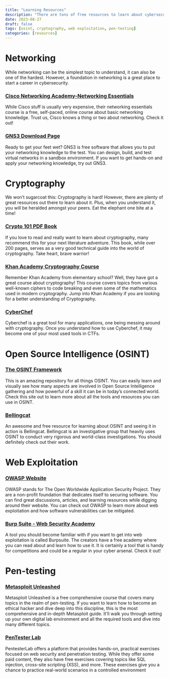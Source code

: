 ```yaml
---
title: "Learning Resources"
description: "There are tons of free resources to learn about cybersecurity. Sometimes, though, they can be hard to find. Here are some free resources you can use to learn more about various aspects of cybersecurity."
date: 2023-08-27
draft: false
tags: [osint, cryptography, web exploitation, pen-testing]
categories: [resources]
---
```


# Networking

While networking can be the simplest topic to understand, it can also be one of the hardest. However, a foundation in networking is a great place to start a career in cybersecurity.

### [Cisco Networking Academy-Networking Essentials](https://www.netacad.com/courses/networking/networking-essentials)
While Cisco stuff is usually very expensive, their networking essentials course is a free, self-paced, online course about basic networking knowledge. Trust us, Cisco knows a thing or two about networking. Check it out!

### [GNS3 Download Page](https://www.gns3.com/software)

Ready to get your feet wet? GNS3 is free software that allows you to put your networking knowledge to the test. You can design, build, and test virtual networks in a sandbox environment. If you want to get hands-on and apply your networking knowledge, try out GNS3.

# Cryptography

We won’t sugarcoat this: Cryptography is hard! However, there are plenty of great resources out there to learn about it. Plus, when you understand it, you will be heralded amongst your peers. Eat the elephant one bite at a time!

### [Crypto 101 PDF Book](https://www.crypto101.io/)

If you love to read and really want to learn about cryptography, many recommend this for your next literature adventure. This book, while over 200 pages, serves as a very good technical guide into the world of cryptography. Take heart, brave warrior!

### [Khan Academy Cryptography Course](https://www.khanacademy.org/computing/computer-science/cryptography)


Remember Khan Academy from elementary school? Well, they have got a great course about cryptography! This course covers topics from various well-known ciphers to code breaking and even some of the mathematics used in modern cryptography. Jump into Khan Academy if you are looking for a better understanding of Cryptography.


### [CyberChef](https://gchq.github.io/CyberChef/)


Cyberchef is a great tool for many applications, one being messing around with cryptography. Once you understand how to use Cyberchef, it may become one of your most used tools in CTFs.


# Open Source Intelligence (OSINT)

### [The OSINT Framework](https://osintframework.com/)


This is an amazing repository for all things OSINT. You can easily learn and visually see how many aspects are involved in Open Source Intelligence gathering and how powerful of a skill it can be in today’s connected world. Check this site out to learn more about all the tools and resources you can use in OSINT.


### [Bellingcat](https://www.bellingcat.com/)


An awesome and free resource for learning about OSINT and seeing it in action is Bellingcat. Bellingcat is an investigative group that heavily uses OSINT to conduct very rigorous and world-class investigations. You should definitely check out their work.


# Web Exploitation

### [OWASP Website](https://owasp.org/)


OWASP stands for The Open Worldwide Application Security Project. They are a non-profit foundation that dedicates itself to securing software. You can find great discussions, articles, and learning resources while digging around their website. You can check out OWASP to learn more about web exploitation and how software vulnerabilities can be mitigated.


### [Burp Suite - Web Security Academy](https://portswigger.net/web-security)


A tool you should become familiar with if you want to get into web exploitation is called Burpsuite. The creators have a free academy where you can read about and learn how to use it. It is certainly a tool that is handy for competitions and could be a regular in your cyber arsenal. Check it out!


# Pen-testing

### [Metasploit Unleashed](https://www.offsec.com/metasploit-unleashed/)


Metasploit Unleashed is a free comprehensive course that covers many topics in the realm of pen-testing. If you want to learn how to become an ethical hacker and dive deep into this discipline, this is the most comprehensive and in-depth Metasploit guide. It’ll walk you through setting up your own digital lab environment and all the required tools and dive into many different topics.


### [PenTester Lab](https://pentesterlab.com/exercises)

PentesterLab offers a platform that provides hands-on, practical exercises focused on web security and penetration testing. While they offer some paid content, they also have free exercises covering topics like SQL injection, cross-site scripting (XSS), and more. These exercises give you a chance to practice real-world scenarios in a controlled environment

